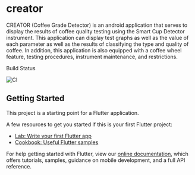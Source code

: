 # creator

CREATOR (Coffee Grade Detector) is an android application that serves to display the results of coffee quality testing using the Smart Cup Detector instrument. This application can display test graphs as well as the value of each parameter as well as the results of classifying the type and quality of coffee. In addition, this application is also equipped with a coffee wheel feature, testing procedures, instrument maintenance, and restrictions.

Build Status

<!-- ![CI](https://github.com/retgoo/point-of-sales/workflows/CI/badge.svg) -->
![CI](https://github.com/hoshigakikisame/Creator-Mobile/actions/workflows/build_android.yml/badge.svg)

## Getting Started

This project is a starting point for a Flutter application.

A few resources to get you started if this is your first Flutter project:

- [Lab: Write your first Flutter app](https://flutter.dev/docs/get-started/codelab)
- [Cookbook: Useful Flutter samples](https://flutter.dev/docs/cookbook)

For help getting started with Flutter, view our
[online documentation](https://flutter.dev/docs), which offers tutorials,
samples, guidance on mobile development, and a full API reference.
